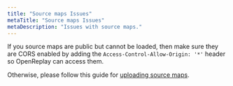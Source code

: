 ```yaml
---
title: "Source maps Issues"
metaTitle: "Source maps Issues"
metaDescription: "Issues with source maps."
---
```


If you source maps are public but cannot be loaded, then make sure they are CORS enabled by adding the `Access-Control-Allow-Origin: '*'` header so OpenReplay can access them.

Otherwise, please follow this guide for [uploading source maps](/installing-or/upload-sourcemaps).
